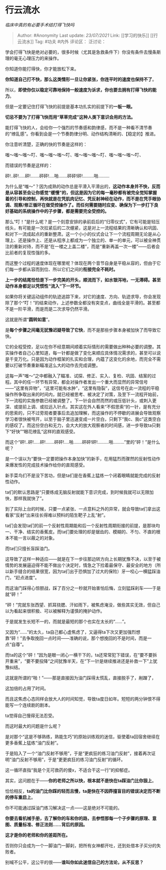 # 行云流水
*临床中真的有必要手术结打得飞快吗*

> Author: #Anonymity
> Last update: *23/07/2021*
> Link: [[学习的快乐]] [[行云流水]]
> Tag: #功夫 #内外
> 评论区：
> 泛讨论：

学会打得飞快是绝对必要的，很多时候（尤其是急救条件下）你没有条件去慢条斯理的毫无心理压力的来操作。

你知道你能打得快，你才能放松下来。

**你知道自己打不快，那么这类情形一旦让你紧张，你连平时的速度也保持不了**。

所以，**即使你仅以稳定可靠地保持一般速度为诉求，你也要去拥有打得飞快的能力**。

但是一定要记住打得飞快的前提是基本功扎实的前提下的**一板一眼。**

**切忌不要为了打得飞快而用“草草完成”这种人类下意识会用的方法。**

能打得飞快的人，会给你一个强烈的节奏感和韵律感，而不是一种看不清节奏的“缭乱感”。你看到会是一个节奏韵律分明、动作结构清晰的、【稳定的】推进。

你注意听清楚，正确的快的节奏是这样的：

嗤～嗤～嗤～叮、嗤～嗤～嗤～叮、嗤～嗤～嗤～叮、嗤～嗤～嗤～叮、

而错误的节奏是这样的：

砰!..砰!.....砰!.......砰砰!....啪.......砰砰!砰!………啪………

为什么是“嗤～”？因为成熟的动作总是平滑入平滑出的，**这动作本身并不快，反而是从容甚至会让你感觉“缓慢”的，但这是因为它的每一毫秒都有被完全觉知掌握着的引导和控制，再快就是在凭肌肉记忆、凭反射神经在动作，而不是在凭手眼协调、观察/修正循环在做受控操作了。而任何需要随时应变、确保为下一步打下良好基础的系统操作中的子步骤，都是需要完全受控的。**

那么“叮！”是什么呢？是一个刻意安排的承前启后的“归零仪式”，它有可能是轻压线头，有可能是一次拉紧后的二次绷紧，这是对上一流程结果的清晰确认和巩固、和对下一流成起点的重新整肃。这一个小小的仪式会让下一个流程周期无论是从心理上、还是操作上、还是从程序上都成为一个独立的、单一的单元，可以被全神贯注的重新对待，而不是“在一楼之上盖二楼”，而是“重新再盖一次一楼”——后者会比前者的复现性强的多。

而这整个过程的速度体现在哪里呢？体现在两个音节自身是平稳从容的，但由于它们每一步都从容而到位、所以它们之间的**衔接完全不耗时。**

**上一步的结尾恰恰是下一步完美的开头，顺流而下，如水银泻地，一无滞碍。甚至动作本身都足以凭惯性“流入“下一环节。**

如果你将关键运动组件的轨迹追踪下来，对它的速度、方向、轨迹求导，你会发现除了那个“叮！”的结束动作，上述参数全都没有突变点，曲线全是平滑的。甚至都不是一阶平滑，而是而是二次求导仍然平滑。

这就是所谓“**圆转如意**”。

是**每个步骤之间毫无犹豫迟疑导致了它快**，而不是那些步骤本身被加快了而导致它快。

它的全程受控，足以在你不经意期间顺着实际情形的需要做出种种必要的调整。其实操作者自己心里知道，每一针都是做了变化来顺应具体情况需求的，甚至可以说是千变万化。只是因为动作框架的扎实和合理，内蕴了这变化的余地，而完全不需要以打破节奏重新瞄准这么大的动作去完成调整。

这每一声“嗤～“之中都融入了瞄准、试探、修正、实入、复检、巩固、结案的过程。其中的任一环节有异常，都会对操作者发出一个重大而显然的异常信号——“这里有异物”，“这里可能有水肿”，“这里有隐裂”，这信号在此一流程的平稳操作所争取出来的时间内，就已经被思考、被决定了对策，及至下一流程开始前，下一流程的实施参数已经被调整了。下一针会自然而然的或压低针头，或刺入更深、或提前上调、或拉远入针点。其实这在外人看来“不假思索“的一针，是有充分的思索的，只不过旁观者要事后去追加理解，而这操作的不停歇的进展会导致观察学习者很快被甩开，以至于脑子里迅速变成一片空白，只剩下“我c、我c”这类空白的感叹了。而这份空白和无力，会大大的放大观察者的时间感，进一步导致ta只剩下“好快”“眼花缭乱“这样的直观感受。

而这个“砰!..砰!.....砰!.......砰砰!....啪.......砰砰!砰!………啪………”里的“砰！”是什么呢？

是一个误以为“要快一定要把操作本身加快”的新手，在用猛烈而骤然的反射性动作来爆发性的完成技术操作给你的直观感受。

新手菜鸟们不是没下苦功，但是ta们是在香蕉上猛练一个闭着眼睛就能完成的反射性动作。

ta们的默认思路是“只要练成无脑反射就能下意识完成，到时候我就可以无限加快，那样我就快了”。

到了实际上台的时候，只要一点紧张、一点意料之外的异常，就会导致ta们拿出这看家“反射”出来往长得难以预料的陌生靶子上乱“射”。

ta们会发现ta们的前一个反射性周期能和后一个反射性周期衔接的前提，是那块均一、干净、结实的香蕉皮。而ta们要处理的却是锯齿的、模糊的、不匀、不直的根本不能一言以蔽之的对象。

而ta们只擅长盲踩油门。

这导致了这样一种适应——就是在下一步往那边转方向上长期犹豫不决，以至于被情势的发展逼迫得不能不做出个决定时，情急之下捡着最保守、最安全的地方（所以新手缝合的结果很宽，因为ta们出于恐惧加了过大的保险）牙一咬心一横猛踩油门，“赶点进度”。

而这油门踩得心惊胆战，踩了百分之一秒就开始害怕后悔，立刻猛踩刹车——于是就“砰！”

“砰！”完就东张西望、抓耳挠腮、汗如雨下，被焦虑淹没，做些其实无效，但自己以为看起来很积极、可以被解释为谨慎的掩护动作。

于是就发生长短不一的，而就是最短的那个也实在太长的“......”。

又因为“......”的太久，ta自己都心虚焦虑了，又逼得ta下次又更加强烈想靠“砰！”去争取挽回一点时间——准确的说，那个想挽回的不是时间，而是一点“自尊”。

而ta的这个“砰！”因为是眼一闭心一横干下的，ta还常常犯下错误，在“要不要拆开重来”，“要不要投降“之间犹豫半天，在“下一针是继续推进还是补救一下”上犹豫纠结。

这就是所谓的“啪！”——那是直接因为油门踩得太慌乱，直接脱手了，剐蹭了，

这加倍的占用了时间。

而且这焦虑心态同样会放大人的时间知觉，导致ta度日如年。短短的两分钟恨不得能写一个连续剧的剧本。

ta觉得自己慢得无法忍受。

而这时最大的问题是什么呢？

是对那个“这是不够熟练，熟能生巧”的原始训练观的迷信，驱使着ta回宿舍继续在更多香蕉上猛练“油门反射”。

于是陷入了一个“油门反射不够用”，于是“更疯狂的练习油门反射”，接着再次证明“油门反射不够用”，于是“更更疯狂的练习油门反射”的循环。

这一循环直指“我是个无可救药的傻x，不适合干这一行”的抑郁症。

其实，这问题在于——**你的老师之所以快，根本就不是快在ta踩油门比你狠上**。

恰恰相反，**ta的油门比你踩的轻而且慢，ta是快在不因莽撞盲目的错误决定而不断的停车重启上**。

你不可能通过踩油门练习解决这一点——这是绝对不可能的。

**你要去看机械手册，去了解你的车和你的路，去参悟那每一个子步骤的原理、意图、质量标准、修正法则……背后的原因。**

**这才是你的老师和你的差距所在。**

否则你只会成为一个一脚油门一脚刹，把所有女神都开吐，还到处借本子买分的失败者。

别喊不公平，这公平的很——**谁叫你如此迷信自己的方法论，从不反思？**
